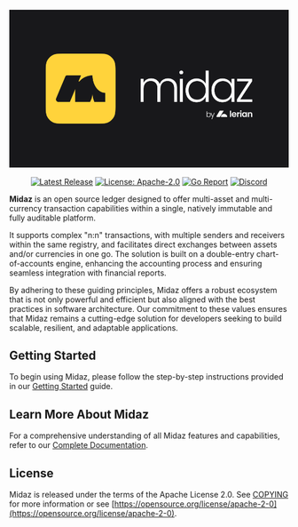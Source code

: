 ![banner](image/README/midaz-banner.png)

<div align="center">

  [![Latest Release](https://img.shields.io/github/v/release/LerianStudio/midaz?include_prereleases)](https://github.com/LerianStudio/midaz/releases)
  [![License: Apache-2.0](https://img.shields.io/badge/License-Apache_2.0-blue.svg)](https://github.com/LerianStudio/midaz/blob/main/LICENSE)
  [![Go Report](https://goreportcard.com/badge/github.com/lerianstudio/midaz)](https://goreportcard.com/report/github.com/lerianstudio/midaz)
  [![Discord](https://img.shields.io/badge/Discord-Lerian%20Studio-%237289da.svg?logo=discord)](https://discord.gg/DnhqKwkGv3)

</div>

**Midaz** is an open source ledger designed to offer multi-asset and multi-currency transaction capabilities within a single, natively immutable and fully auditable platform.

It supports complex "n:n" transactions, with multiple senders and receivers within the same registry, and facilitates direct exchanges between assets and/or currencies in one go. The solution is built on a double-entry chart-of-accounts engine, enhancing the accounting process and ensuring seamless integration with financial reports.

By adhering to these guiding principles, Midaz offers a robust ecosystem that is not only powerful and efficient but also aligned with the best practices in software architecture. Our commitment to these values ensures that Midaz remains a cutting-edge solution for developers seeking to build scalable, resilient, and adaptable applications.

## Getting Started

To begin using Midaz, please follow the step-by-step instructions provided in our [Getting Started](https://midaz.gitbook.io/midaz/overview/getting-started) guide.

## Learn More About Midaz

For a comprehensive understanding of all Midaz features and capabilities, refer to our [Complete Documentation](https://midaz.gitbook.io/midaz).

## License

Midaz is released under the terms of the Apache License 2.0. See [COPYING](https://github.com/LerianStudio/midaz/blob/main/LICENSE) for more information or see [https://opensource.org/license/apache-2-0](https://opensource.org/license/apache-2-0).
